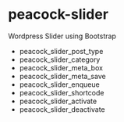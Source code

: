 # peacock-slider
Wordpress Slider using Bootstrap

 - peacock_slider_post_type
 - peacock_slider_category
 - peacock_slider_meta_box
 - peacock_slider_meta_save
 - peacock_slider_enqueue
 - peacock_slider_shortcode
 - peacock_slider_activate
 - peacock_slider_deactivate
